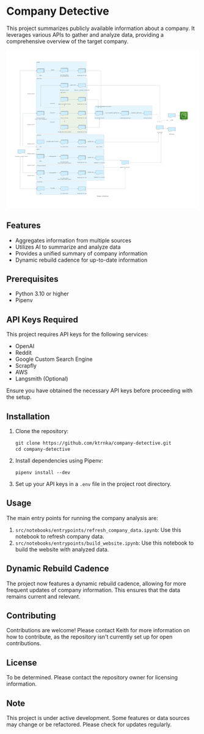 # Company Detective

This project summarizes publicly available information about a company. It leverages various APIs to gather and analyze data, providing a comprehensive overview of the target company.

![System diagram](system_diagram.png)

## Features

- Aggregates information from multiple sources
- Utilizes AI to summarize and analyze data
- Provides a unified summary of company information
- Dynamic rebuild cadence for up-to-date information

## Prerequisites

- Python 3.10 or higher
- Pipenv

## API Keys Required

This project requires API keys for the following services:

- OpenAI
- Reddit
- Google Custom Search Engine
- Scrapfly
- AWS
- Langsmith (Optional)

Ensure you have obtained the necessary API keys before proceeding with the setup.

## Installation

1. Clone the repository:
   ```
   git clone https://github.com/ktrnka/company-detective.git
   cd company-detective
   ```

2. Install dependencies using Pipenv:
   ```
   pipenv install --dev
   ```

3. Set up your API keys in a `.env` file in the project root directory.

## Usage

The main entry points for running the company analysis are:

1. `src/notebooks/entrypoints/refresh_company_data.ipynb`: Use this notebook to refresh company data.
2. `src/notebooks/entrypoints/build_website.ipynb`: Use this notebook to build the website with analyzed data.

## Dynamic Rebuild Cadence

The project now features a dynamic rebuild cadence, allowing for more frequent updates of company information. This ensures that the data remains current and relevant.

## Contributing

Contributions are welcome! Please contact Keith for more information on how to contribute, as the repository isn't currently set up for open contributions.

## License

To be determined. Please contact the repository owner for licensing information.

## Note

This project is under active development. Some features or data sources may change or be refactored. Please check for updates regularly.